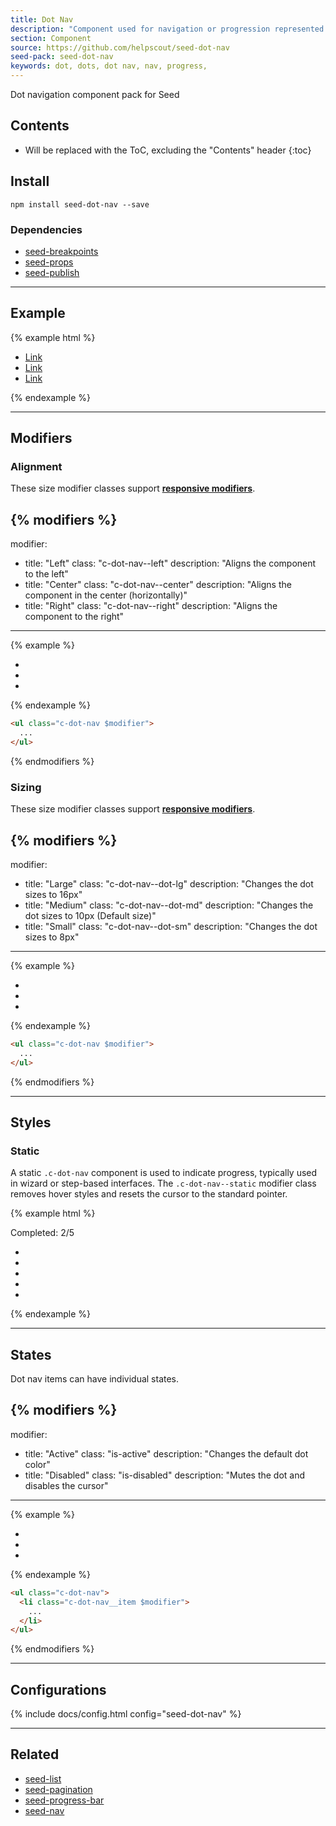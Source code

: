 ```yaml
---
title: Dot Nav
description: "Component used for navigation or progression represented with series of dots. Includes support for a variation of sizes and styles."
section: Component
source: https://github.com/helpscout/seed-dot-nav
seed-pack: seed-dot-nav
keywords: dot, dots, dot nav, nav, progress, 
---
```


Dot navigation component pack for Seed

## Contents

* Will be replaced with the ToC, excluding the "Contents" header
{:toc}

## Install

```
npm install seed-dot-nav --save
```


### Dependencies

* [seed-breakpoints](/seed/packs/seed-breakpoints)
* [seed-props](/seed/packs/seed-props)
* [seed-publish](/seed/packs/seed-publish)


---


## Example

{% example html %}
<ul class="c-dot-nav">
  <li class="c-dot-nav__item is-active">
    <a href="#" class="c-dot-nav__link">Link</a>
  </li>
  <li class="c-dot-nav__item">
    <a href="#" class="c-dot-nav__link">Link</a>
  </li>
  <li class="c-dot-nav__item">
    <a href="#" class="c-dot-nav__link">Link</a>
  </li>
</ul>
{% endexample %}



---


## Modifiers


### Alignment

These size modifier classes support **[responsive modifiers](/seed/packs/seed-breakpoints/#responsive-modifiers)**.

{% modifiers %}
---
modifier: 
  - title: "Left"
    class: "c-dot-nav--left"
    description: "Aligns the component to the left"
  - title: "Center"
    class: "c-dot-nav--center"
    description: "Aligns the component in the center (horizontally)"
  - title: "Right"
    class: "c-dot-nav--right"
    description: "Aligns the component to the right"
---
{% example %}
<ul class="c-dot-nav $modifier">
  <li class="c-dot-nav__item is-active">
    <a href="#" class="c-dot-nav__link"></a>
  </li>
  <li class="c-dot-nav__item">
    <a href="#" class="c-dot-nav__link"></a>
  </li>
  <li class="c-dot-nav__item">
    <a href="#" class="c-dot-nav__link"></a>
  </li>
</ul>
{% endexample %}

```html
<ul class="c-dot-nav $modifier">
  ...
</ul>
```
{% endmodifiers %}



### Sizing

These size modifier classes support **[responsive modifiers](/seed/packs/seed-breakpoints/#responsive-modifiers)**.

{% modifiers %}
---
modifier: 
  - title: "Large"
    class: "c-dot-nav--dot-lg"
    description: "Changes the dot sizes to 16px"
  - title: "Medium"
    class: "c-dot-nav--dot-md"
    description: "Changes the dot sizes to 10px (Default size)"
  - title: "Small"
    class: "c-dot-nav--dot-sm"
    description: "Changes the dot sizes to 8px"
---
{% example %}
<ul class="c-dot-nav $modifier">
  <li class="c-dot-nav__item is-active">
    <a href="#" class="c-dot-nav__link"></a>
  </li>
  <li class="c-dot-nav__item">
    <a href="#" class="c-dot-nav__link"></a>
  </li>
  <li class="c-dot-nav__item">
    <a href="#" class="c-dot-nav__link"></a>
  </li>
</ul>
{% endexample %}

```html
<ul class="c-dot-nav $modifier">
  ...
</ul>
```
{% endmodifiers %}



---



## Styles

### Static

A static `.c-dot-nav` component is used to indicate progress, typically used in wizard or step-based interfaces. The `.c-dot-nav--static` modifier class removes hover styles and resets the cursor to the standard pointer.

{% example html %}
<p>
  Completed: 2/5
</p>
<ul class="c-dot-nav c-dot-nav--static">
  <li class="c-dot-nav__item is-active">
    <span href="#" class="c-dot-nav__link"></span>
  </li>
  <li class="c-dot-nav__item is-active">
    <span href="#" class="c-dot-nav__link"></span>
  </li>
  <li class="c-dot-nav__item">
    <span href="#" class="c-dot-nav__link"></span>
  </li>
  <li class="c-dot-nav__item">
    <span href="#" class="c-dot-nav__link"></span>
  </li>
  <li class="c-dot-nav__item">
    <span href="#" class="c-dot-nav__link"></span>
  </li>
</ul>
{% endexample %}



---



## States

Dot nav items can have individual states.

{% modifiers %}
---
modifier: 
  - title: "Active"
    class: "is-active"
    description: "Changes the default dot color"
  - title: "Disabled"
    class: "is-disabled"
    description: "Mutes the dot and disables the cursor"
---
{% example %}
<ul class="c-dot-nav">
  <li class="c-dot-nav__item $modifier">
    <a href="#" class="c-dot-nav__link"></a>
  </li>
  <li class="c-dot-nav__item">
    <a href="#" class="c-dot-nav__link"></a>
  </li>
  <li class="c-dot-nav__item">
    <a href="#" class="c-dot-nav__link"></a>
  </li>
</ul>
{% endexample %}

```html
<ul class="c-dot-nav">
  <li class="c-dot-nav__item $modifier">
    ...
  </li>
</ul>
```
{% endmodifiers %}



---



## Configurations

{% include docs/config.html config="seed-dot-nav" %}



---



## Related

* [seed-list](/seed/packs/seed-list)
* [seed-pagination](/seed/packs/seed-pagination)
* [seed-progress-bar](/seed/packs/seed-progress-bar)
* [seed-nav](/seed/packs/seed-nav)
